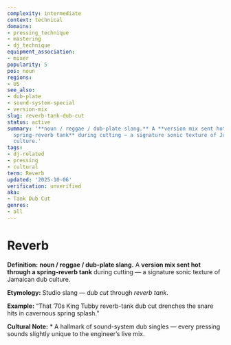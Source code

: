 ```yaml
---
complexity: intermediate
context: technical
domains:
- pressing_technique
- mastering
- dj_technique
equipment_association:
- mixer
popularity: 5
pos: noun
regions:
- US
see_also:
- dub-plate
- sound-system-special
- version-mix
slug: reverb-tank-dub-cut
status: active
summary: '**noun / reggae / dub-plate slang.** A **version mix sent hot through a
  spring-reverb tank** during cutting — a signature sonic texture of Jamaican dub
  culture.'
tags:
- dj-related
- pressing
- cultural
term: Reverb
updated: '2025-10-06'
verification: unverified
aka:
- Tank Dub Cut
genres:
- all
---
```


# Reverb

**Definition:** **noun / reggae / dub-plate slang.** A **version mix sent hot through a spring-reverb tank** during cutting — a signature sonic texture of Jamaican dub culture.

**Etymology:** Studio slang — dub *cut* through *reverb tank*.

**Example:** “That ’70s King Tubby reverb-tank dub cut drenches the snare hits in cavernous spring splash.”

**Cultural Note:** * A hallmark of sound-system dub singles — every pressing sounds slightly unique to the engineer’s live mix.

